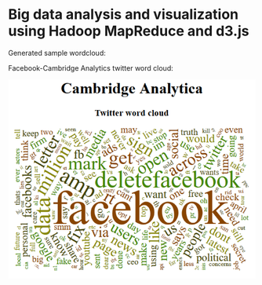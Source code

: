 # Big data analysis and visualization using Hadoop MapReduce and d3.js


Generated sample wordcloud:


Facebook-Cambridge Analytics twitter word cloud:

![wordcloud1](part2/wordcloud_webpage/CA_Twitter_word_cloud.png)





